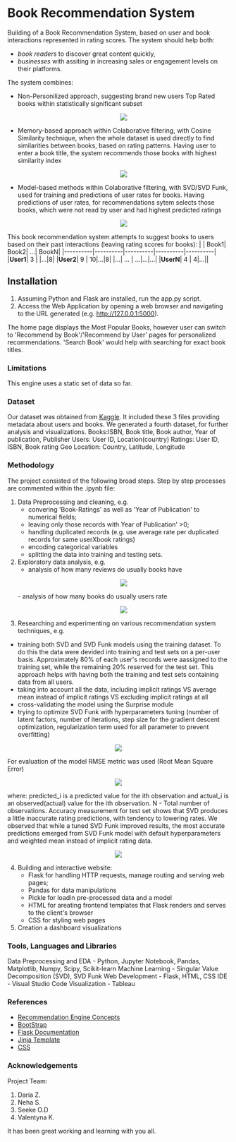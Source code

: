 # Book Recommendation System
Building of a Book Recommendation System, based on user and book interactions represented in rating scores. The system should help both:
 - *book readers* to discover great content quickly,
 - *businesses* with assiting in increasing sales or engagement levels on their platforms. <br>

The system combines:
 - Non-Personilized approach, suggesting brand new users Top Rated books within statistically significant subset
   <p align="center">
   <img src="https://github.com/ValentynaK17/Books-Recommendation-System/blob/main/Output/Non_Personilized_Recommendations.png" width=“275">
   </p>
 - Memory-based approach within Colaborative filtering, with Cosine Similarity technique, when the whole dataset is used directly to find similarities between books, based on rating patterns. Having user to enter a book title, the system recommends those books with highest similarity index
   <p align="center">
   <img src="https://github.com/ValentynaK17/Books-Recommendation-System/blob/main/Output/Book_Based_Recommendation.png" width=“275">
   </p>
 - Model-based methods within Colaborative filtering, with SVD/SVD Funk, used for training and predictions of user rates for books. Having predictions of user rates, for recommendations sytem selects those books, which were not read by user and had highest predicted ratings
   <p align="center">
   <img src="https://github.com/ValentynaK17/Books-Recommendation-System/blob/main/Output/User_Based_Recommendations.png" width=“275">
   </p>

This book recommendation system attempts to suggest books to users based on their past interactions (leaving rating scores for books):
|   | Book1| Book2| ...| BookN|
|----------|----------|----------|----------|----------|
|**User1**| 3 |   |...|8|
|**User2**| 9 | 10|...|8|
|...| ... | ...|...|...|
|**UserN**| 4 | 4|...||


## Installation
1. Assuming Python and Flask are installed, run the app.py script.
2. Access the Web Application by opening a web browser and navigating to the URL generated (e.g. http://127.0.0.1:5000).
   
The home page displays the Most Popular Books, however user can switch to 'Recommend by Book'/'Recommend by User' pages for personalized recommendations. 'Search Book' would help with searching for exact book titles.

### Limitations
This engine uses a static set of data so far.

### Dataset
Our dataset was obtained from [Kaggle](https://www.kaggle.com/datasets/arashnic/book-recommendation-dataset). It included these 3 files providing metadata about users and books. We generated a fourth dataset, for further analysis and visualizations.
Books:ISBN, Book title, Book author, Year of publication, Publisher
Users: User ID, Location(country)
Ratings: User ID, ISBN, Book rating
Geo Location: Country, Latitude, Longitude

### Methodology
The project consisted of the following broad steps. Step by step processes are commented within the .ipynb file:
1. Data Preprocessing and cleaning, e.g.
   - convering 'Book-Ratings' as well as 'Year of Publication' to numerical fields;
   - leaving only those records with Year of Publication' >0;
   - handling duplicated records (e.g. use average rate per duplicated records for same userXbook ratings)
   - encoding categorical variables
   - splitting the data into training and testing sets.
2. Exploratory data analysis, e.g.
   - analysis of how many reviews do usually books have
   <p align="center">
   <img src="to add" width=“275">
   </p>
   - analysis of how many books do usually users rate
   <p align="center">
   <img src="to add" width=“275">
   </p>
3. Researching and experimenting on various recommendation system techniques, e.g. 
  - training both SVD and SVD Funk models using the training dataset. To do this the data were devided into training and test sets on a per-user basis. Approximately 80% of each user's records were aassigned to the training set, while the remaining 20% reserved for the test set. This approach helps with having both the training and test sets containing data from all users.
  - taking into account all the data, including implicit ratings VS average mean instead of implicit ratings VS excluding implicit ratings at all
  - cross-validating the model using the Surprise module
  - trying to optimize SVD Funk with hyperparameters tuning (number of latent factors, number of iterations, step size for the gradient descent optimization, regularization term used for all parameter to prevent overfitting)
    
   <p align="center">
   <img src="https://github.com/ValentynaK17/Books-Recommendation-System/blob/main/Output/SVD_Model_RMSE_Comparison_color.png" width=“275">
   </p>
For evaluation of the model RMSE metric was used (Root Mean Square Error)
   <p align="center">
   <img src="to add" width=“275">
   </p>
    where:
    predicted_i is a predicted value for the ith observation and actual_i is an observed(actual) value for the ith observation. N - Total number of observations.
    Accuracy measurement for test set shows that SVD produces a little  inaccurate rating predictions, with tendency to lowering rates. 
We observed that while a tuned SVD Funk improved results, the most accurate predictions emerged from  SVD Funk model with default hyperparameters and weighted mean instead of implicit rating data.
   <p align="center">
   <img src="https://github.com/ValentynaK17/Books-Recommendation-System/blob/main/Output/SVD_Models_RMSE_Comparison_Color_White.png" width=“275">
   </p>

4. Building and interactive website:
    - Flask for handling HTTP requests, manage routing and serving web pages;
    - Pandas for data manipulations
    - Pickle for loadin pre-processed data and a model
    - HTML for areating frontend templates that Flask renders and serves to the client's browser
    - CSS for styling web pages
5. Creation a dashboard visualizations

### Tools, Languages and Libraries
Data Preprocessing and EDA - Python, Jupyter Notebook, Pandas, Matplotlib, Numpy, Scipy, Scikit-learn
Machine Learning - Singular Value Decomposition (SVD), SVD Funk
Web Development - Flask, HTML, CSS
IDE - Visual Studio Code
Visualization - Tableau

### References
 - [Recommendation Engine Concepts](https://www.analyticsvidhya.com/blog/2018/06/comprehensive-guide-recommendation-engine-python/)
 - [BootStrap](https://www.w3schools.com/bootstrap/bootstrap_get_started.asp)  
 - [Flask Documentation](https://flask.palletsprojects.com/en/3.0.x/)  
 - [Jinja Template](https://jinja.palletsprojects.com/en/3.1.x/)  
 - [CSS](https://www.w3schools.com/css/)  


### Acknowledgements
Project Team:
1. Daria Z.
2. Neha S.
3. Seeke O.D
4. Valentyna K.

It has been great working and learning with you all.

 

